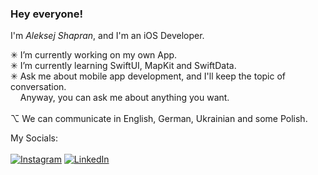 ### <b>Hey everyone!</b><br>
I'm <i>Aleksej Shapran</i>, and I'm an iOS Developer.<br>

✳︎ I’m currently working on my own App.<br>
✳︎ I’m currently learning SwiftUI, MapKit and SwiftData.<br>
✳︎ Ask me about mobile app development, and I'll keep the topic of conversation.<br>
&nbsp;&nbsp;&nbsp;&nbsp;Anyway, you can ask me about anything you want.<br>
<br>
⌥ We can communicate in English, German, Ukrainian and some Polish. <br>

My Socials:<br>
<br>
[![Instagram](https://img.shields.io/badge/Instagram-%23E4405F.svg?logo=Instagram&logoColor=white)](https://instagram.com/lepranby) [![LinkedIn](https://img.shields.io/badge/LinkedIn-%230077B5.svg?logo=linkedin&logoColor=white)](https://linkedin.com/in/lepranby) <br>
